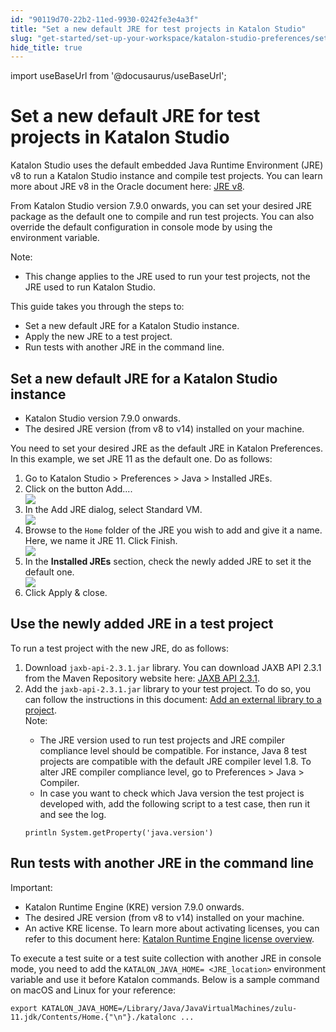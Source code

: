 ```yaml
---
id: "90119d70-22b2-11ed-9930-0242fe3e4a3f"
title: "Set a new default JRE for test projects in Katalon Studio"
slug: "get-started/set-up-your-workspace/katalon-studio-preferences/set-a-new-default-jre-for-test-projects-in-katalon-studio"
hide_title: true
---
```

import useBaseUrl from '@docusaurus/useBaseUrl';


# <a id="id" class="anchor_top_offset"/><a id="ariaid-title1" class="anchor_top_offset"/>Set a new default JRE for test projects in <span xmlns="http://www.w3.org/1999/xhtml" className="ph">Katalon Studio</span> 

<p xmlns="http://www.w3.org/1999/xhtml" className="p"><span className="ph">Katalon Studio</span> uses the default embedded Java Runtime   Environment (JRE) v8 to run a <span className="ph">Katalon Studio</span> instance and compile   test projects. You can learn more about JRE v8 in the Oracle   document here: <a className="xref j-external-link" href="https://www.oracle.com/java/technologies/javase/jre8-readme.html" target="_blank">JRE     v8</a>.</p> 
<p xmlns="http://www.w3.org/1999/xhtml" className="p">From <span className="ph">Katalon Studio</span> version 7.9.0 onwards, you can set your desired JRE   package as the default one to compile and run test projects. You   can also override the default configuration in console mode by   using the environment variable.</p> 
<div xmlns="http://www.w3.org/1999/xhtml" className="note note note_note"><span className="note__title">Note:</span> 
  <ul className="ul"><li className="li">This change applies to the JRE used to run your test projects,
      not the JRE used to run <span className="ph">Katalon Studio</span>.</li></ul>
</div>
<div xmlns="http://www.w3.org/1999/xhtml" className="p">This guide takes you through the steps to: <ul className="ul"><li className="li">Set a new default JRE for a <span className="ph">Katalon Studio</span> instance.</li><li className="li">Apply the new JRE to a test project.</li><li className="li">Run tests with another JRE in the command line.</li></ul></div>

## <a id="task-4780" class="anchor_top_offset"/>Set a new default JRE for a Katalon Studio instance

<div xmlns="http://www.w3.org/1999/xhtml" className="section prereq p"><ul className="ul"><li className="li"><span className="ph">Katalon Studio</span> version 7.9.0 onwards.</li><li className="li">The desired JRE version (from v8 to v14) installed on your machine.</li></ul></div>
<section xmlns="http://www.w3.org/1999/xhtml" className="section context">You need to set your desired JRE as the default JRE in Katalon Preferences. In this example, we set JRE 11 as the default one. Do as follows:</section> 
<ol xmlns="http://www.w3.org/1999/xhtml" className="ol steps"><li className="li step stepexpand"><span className="ph cmd">Go to <span className="ph uicontrol">Katalon Studio</span> &gt; <span className="ph uicontrol">Preferences</span> &gt; <span className="ph uicontrol">Java</span> &gt; <span className="ph uicontrol">Installed JREs</span>.</span></li><li className="li step stepexpand"><span className="ph cmd">Click on the button <span className="ph uicontrol">Add...</span>.</span><div className="itemgroup info"><img className="image" src={useBaseUrl("/bb1968f0-a853-11ed-998d-0242cfbc79b5.png")} /></div></li><li className="li step stepexpand"><span className="ph cmd">In the  <span className="ph uicontrol">Add JRE</span> dialog, select <span className="ph uicontrol">Standard VM</span>.</span><div className="itemgroup info"><img className="image" src={useBaseUrl("/bad4e5e0-a853-11ed-998d-0242cfbc79b5.png")} /></div></li><li className="li step stepexpand"><span className="ph cmd">Browse to the <code className="ph codeph">Home</code> folder of the JRE you wish to add and give it a name. Here, we name it JRE 11. Click <span className="ph uicontrol">Finish</span>.</span><div className="itemgroup info"><img className="image" src={useBaseUrl("/bafc1cf0-a853-11ed-998d-0242cfbc79b5.png")} /></div></li><li className="li step stepexpand"><span className="ph cmd">In the <strong className="ph b">Installed JREs</strong> section, check the newly added JRE to set it the default one.</span><div className="itemgroup info"><img className="image" src={useBaseUrl("/bb10b660-a853-11ed-998d-0242cfbc79b5.png")} /></div></li><li className="li step stepexpand"><span className="ph cmd">Click <span className="ph uicontrol">Apply &amp; close</span>.</span></li></ol> 

## <a id="task-2496" class="anchor_top_offset"/>Use the newly added JRE in a test project

<section xmlns="http://www.w3.org/1999/xhtml" className="section context">To run a test project with the new JRE, do as follows:</section> 
<ol xmlns="http://www.w3.org/1999/xhtml" className="ol steps"><li className="li step stepexpand"><span className="ph cmd">Download <code className="ph codeph">jaxb-api-2.3.1.jar</code> library. You can       download JAXB API 2.3.1 from the Maven Repository website here: <a className="xref j-external-link" href="https://mvnrepository.com/artifact/javax.xml.bind/jaxb-api/2.3.1" target="_blank">JAXB         API 2.3.1</a>.</span></li><li className="li step stepexpand"><span className="ph cmd">Add the <code className="ph codeph">jaxb-api-2.3.1.jar</code> library to your test       project. To do so, you can follow the instructions in this       document: <a className="xref" href="/docs/create-tests/manage-projects/project-settings/library-management-in-katalon-studio#concept-7517">Add         an external library to a project</a>.</span><div className="itemgroup info"><div className="note note note_note"><span className="note__title">Note:</span> <ul className="ul"><li className="li">The JRE version used to run test projects and JRE compiler             compliance level should be compatible. For instance, Java 8 test             projects are compatible with the default JRE compiler level 1.8. To             alter JRE compiler compliance level, go to             <span className="ph uicontrol">Preferences</span> &gt; <span className="ph uicontrol">Java</span> &gt;             <span className="ph uicontrol">Compiler</span>.</li><li className="li">In case you want to check which Java version the test project             is developed with, add the following script to a test case, then             run it and see the log.</li></ul>         <pre className="pre codeblock"><code>println System.getProperty('java.version')</code></pre></div></div></li></ol> 

## <a id="concept-5616" class="anchor_top_offset"/>Run tests with another JRE in the command line

<div xmlns="http://www.w3.org/1999/xhtml" className="note important note_important"><span className="note__title">Important:</span> <ul className="ul"><li className="li"><span className="ph">Katalon Runtime Engine (KRE)</span> version 7.9.0 onwards.</li><li className="li">The desired JRE version (from v8 to v14) installed on your machine.</li><li className="li">An active KRE license. To learn more about activating licenses, you can refer to this document here: <a className="xref" href="/docs/administer/katalon-studio-enterprise-and-katalon-runtime-engine-license/license-overview">Katalon Runtime Engine license overview</a>.</li></ul></div>
<div xmlns="http://www.w3.org/1999/xhtml" className="p">To execute a test suite or a test suite collection with another JRE in console mode, you need to add the <code className="ph codeph">KATALON_JAVA_HOME= &lt;JRE_location&gt;</code> environment variable and use it before Katalon commands. Below is a sample command on macOS and Linux for your reference:<pre className="pre codeblock"><code>export KATALON_JAVA_HOME=/Library/Java/JavaVirtualMachines/zulu-11.jdk/Contents/Home.{"\n"}./katalonc ...</code></pre></div>
